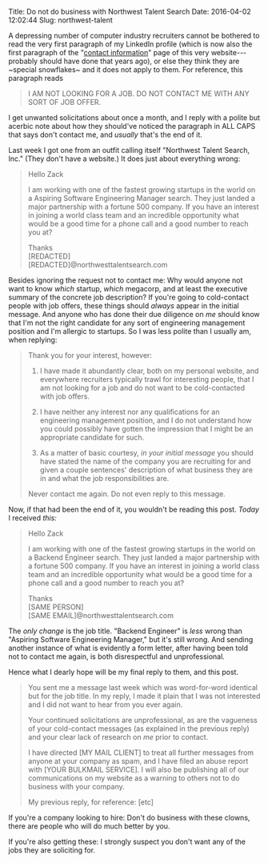 Title: Do not do business with Northwest Talent Search
Date: 2016-04-02 12:02:44
Slug: northwest-talent

A depressing number of computer industry recruiters cannot be bothered
to read the very first paragraph of my LinkedIn profile (which is now
also the first paragraph of the "[contact information](/contact/)"
page of this very website---probably should have done that years ago),
or else they think they are ~special snowflakes~ and it does not apply
to them.  For reference, this paragraph reads

> I AM NOT LOOKING FOR A JOB. DO NOT CONTACT ME WITH ANY SORT OF JOB OFFER.

I get unwanted solicitations about once a month, and I reply with a
polite but acerbic note about how they should've noticed the paragraph
in ALL CAPS that says don't contact me, and _usually_ that's the end
of it.

Last week I got one from an outfit calling itself "Northwest Talent
Search, Inc."  (They don't have a website.)  It does just about
everything wrong:

> Hello Zack
>
> I am working with one of the fastest growing startups in
> the world on a Aspiring Software Engineering Manager search. They
> just landed a major partnership with a fortune 500 company. If you
> have an interest in joining a world class team and an incredible
> opportunity what would be a good time for a phone call and a good
> number to reach you at?
>
> Thanks<br>
> [REDACTED]<br>
> [REDACTED]@northwesttalentsearch.com

Besides ignoring the request not to contact me: Why would anyone not
want to know _which_ startup, _which_ megacorp, and at least the
executive summary of the concrete job description?  If you're going to
cold-contact people with job offers, these things should _always_
appear in the initial message.  And anyone who has done their due
diligence on _me_ should know that I'm not the right candidate for any
sort of engineering management position and I'm allergic to startups.
So I was less polite than I usually am, when replying:

> Thank you for your interest, however:
>
> 1) I have made it abundantly clear, both on my personal website, and
> everywhere recruiters typically trawl for interesting people, that I
> am not looking for a job and do not want to be cold-contacted with
> job offers.
>
> 2) I have neither any interest nor any qualifications for an
> engineering management position, and I do not understand how you
> could possibly have gotten the impression that I might be an
> appropriate candidate for such.
>
> 3) As a matter of basic courtesy, *in your initial message* you
> should have stated the name of the company you are recruiting for
> and given a couple sentences' description of what business they are
> in and what the job responsibilities are.
>
> Never contact me again. Do not even reply to this message.

Now, if that had been the end of it, you wouldn't be reading this post.
_Today_ I received _this:_

> Hello Zack
>
> I am working with one of the fastest growing startups in the world on
> a Backend Engineer search. They just landed a major partnership with a
> fortune 500 company. If you have an interest in joining a world class
> team and an incredible opportunity what would be a good time for a
> phone call and a good number to reach you at?
>
> Thanks<br>
> [SAME PERSON]<br>
> [SAME EMAIL]@northwesttalentsearch.com

The _only change_ is the job title.  "Backend Engineer" is _less_
wrong than "Aspiring Software Engineering Manager," but it's still
wrong.  And sending another instance of what is evidently a form
letter, after having been told not to contact me again, is both
disrespectful and unprofessional.

Hence what I dearly hope will be my final reply to them, and this post.

> You sent me a message last week which was word-for-word identical but
> for the job title.  In my reply, I made it plain that I was not
> interested and I did not want to hear from you ever again.
>
> Your continued solicitations are unprofessional, as are the vagueness
> of your cold-contact messages (as explained in the previous reply) and
> your clear lack of research on _me_ prior to contact.
>
> I have directed [MY MAIL CLIENT] to treat all further messages from
> anyone at your company as spam, and I have filed an abuse report
> with [YOUR BULKMAIL SERVICE].  I will also be publishing all of our
> communications on my website as a warning to others not to do
> business with your company.
>
> My previous reply, for reference: [etc]

If you're a company looking to hire: Don't do business with these
clowns, there are people who will do much better by you.

If you're also getting these: I strongly suspect you don't want any of
the jobs they are soliciting for.
